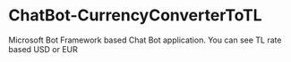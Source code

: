 # ChatBot-CurrencyConverterToTL
Microsoft Bot Framework based Chat Bot application. You can see TL rate based USD or EUR
